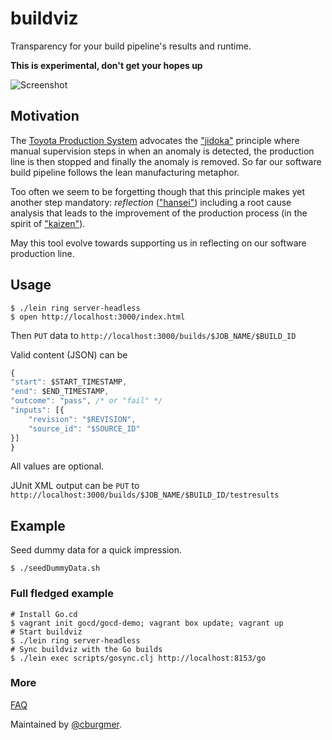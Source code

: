 # buildviz

Transparency for your build pipeline's results and runtime.

**This is experimental, don't get your hopes up**

![Screenshot](https://github.com/cburgmer/buildviz/raw/master/screenshot.png)

## Motivation

The [Toyota Production System](http://en.wikipedia.org/wiki/Toyota_Production_System) advocates the ["jidoka"](http://en.wikipedia.org/w/index.php?title=Jidoka&redirect=no) principle where manual supervision steps in when an anomaly is detected, the production line is then stopped and finally the anomaly is removed. So far our software build pipeline follows the lean manufacturing metaphor.

Too often we seem to be forgetting though that this principle makes yet another step mandatory: *reflection* (["hansei"](http://en.wikipedia.org/wiki/Hansei)) including a root cause analysis that leads to the improvement of the production process (in the spirit of ["kaizen"](http://en.wikipedia.org/wiki/Kaizen)).

May this tool evolve towards supporting us in reflecting on our software production line.

## Usage

    $ ./lein ring server-headless
    $ open http://localhost:3000/index.html

Then `PUT` data to `http://localhost:3000/builds/$JOB_NAME/$BUILD_ID` 

Valid content (JSON) can be

```js
{
"start": $START_TIMESTAMP,
"end": $END_TIMESTAMP,
"outcome": "pass", /* or "fail" */
"inputs": [{
    "revision": "$REVISION",
    "source_id": "$SOURCE_ID"
}]
}
```

All values are optional.

JUnit XML output can be `PUT` to `http://localhost:3000/builds/$JOB_NAME/$BUILD_ID/testresults` 
    
## Example    

Seed dummy data for a quick impression.

    $ ./seedDummyData.sh

### Full fledged example

    # Install Go.cd
    $ vagrant init gocd/gocd-demo; vagrant box update; vagrant up
    # Start buildviz
    $ ./lein ring server-headless
    # Sync buildviz with the Go builds
    $ ./lein exec scripts/gosync.clj http://localhost:8153/go

### More

[FAQ](https://github.com/cburgmer/buildviz/wiki)

Maintained by [@cburgmer](https://twitter.com/cburgmer).
